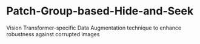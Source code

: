 # Patch-Group-based-Hide-and-Seek
Vision Transformer-specific Data Augmentation technique to enhance robustness against corrupted images
